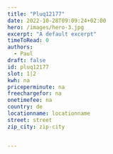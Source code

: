 ```yaml
---
title: "Pluq12177"
date: 2022-10-28T09:09:24+02:00
hero: /images/hero-3.jpg
excerpt: "A default excerpt"
timeToRead: 0
authors:
  - Paul
draft: false
id: pluq12177
slot: 1|2
kwh: na
priceperminute: na
freechargefor: na
onetimefee: na
country: de
locationname: locationname
street: street
zip_city: zip-city


---
```

